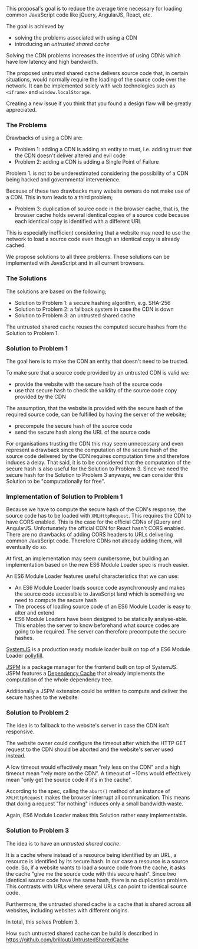 This proposal's goal is to reduce the average time necessary for loading common JavaScript code like jQuery, AngularJS, React, etc.

The goal is achieved by
 - solving the problems associated with using a CDN
 - introducing an _untrusted shared cache_

Solving the CDN problems increases the incentive of using CDNs which have low latency and high bandwidth.

The proposed untrusted shared cache delivers source code that, in certain situations, would normally require the loading of the source code over the network.
It can be implemented solely with web technologies such as `<iframe>` and `window.localStorage`.

Creating a new issue if you think that you found a design flaw will be greatly appreciated.



### The Problems

Drawbacks of using a CDN are:
  - Problem 1: adding a CDN is adding an entity to trust, i.e. adding trust that the CDN doesn't deliver altered and evil code
  - Problem 2: adding a CDN is adding a Single Point of Failure

Problem 1. is not to be underestimated considering the possibility of a CDN being hacked and governmental intervenience.

Because of these two drawbacks many website owners do not make use of a CDN.
This in turn leads to a third problem;
  - Problem 3: duplication of source code in the browser cache, that is, the browser cache holds several identical copies of a source code because each identical copy is identified with a different URL

This is especially inefficient considering that a website may need to use the network to load a source code even though an identical copy is already cached.


We propose solutions to all three problems.
These solutions can be implemented with JavaScript and in all current browsers.



### The Solutions

The solutions are based on the following;

  - Solution to Problem 1: a secure hashing algorithm, e.g. SHA-256
  - Solution to Problem 2: a fallback system in case the CDN is down
  - Solution to Problem 3: an untrusted shared cache

The untrusted shared cache reuses the computed secure hashes from the Solution to Problem 1.



### Solution to Problem 1

The goal here is to make the CDN an entity that doesn't need to be trusted.

To make sure that a source code provided by an untrusted CDN is valid we:
  - provide the website with the secure hash of the source code
  - use that secure hash to check the validity of the source code copy provided by the CDN

The assumption, that the website is provided with the secure hash of the required source code, can be fulfilled by having the server of the website;
  - precompute the secure hash of the source code
  - send the secure hash along the URL of the source code

For organisations trusting the CDN this may seem unnecessary and even represent a drawback since the computation of the secure hash of the source code delivered by the CDN requires computation time and therefore induces a delay.
That said, it is to be considered that the computation of the secure hash is also useful for the Solution to Problem 3.
Since we need the secure hash for the Solution to Problem 3 anyways, we can consider this Solution to be "computationally for free".



### Implementation of Solution to Problem 1

Because we have to compute the secure hash of the CDN's response, the source code has to be loaded with `XMLHttpRequest`.
This requires the CDN to have CORS enabled.
This is the case for the official CDNs of jQuery and AngularJS.
Unfortunately the official CDN for React hasn't CORS enabled.
There are no drawbacks of adding CORS headers to URLs delivering common JavaScript code.
Therefore CDNs not already adding them, will eventually do so.

At first, an implementation may seem cumbersome, but building an implementation based on the new ES6 Module Loader spec is much easier.

An ES6 Module Loader features useful characteristics that we can use:
  - An ES6 Module Loader loads source code asynchronously and makes the source code accessible to JavaScript land which is something we need to compute the secure hash
  - The process of loading source code of an ES6 Module Loader is easy to alter and extend
  - ES6 Module Loaders have been designed to be statically analyse-able. This enables the server to know beforehand what source codes are going to be required. The server can therefore precompute the secure hashes.

[SystemJS](https://github.com/systemjs/systemjs) is a production ready module loader built on top of a ES6 Module Loader [pollyfill](https://github.com/ModuleLoader/es6-module-loader).

[JSPM](https://github.com/jspm/jspm-cli) is a package manager for the frontend built on top of SystemJS.
JSPM features a [Dependency Cache](https://github.com/jspm/jspm-cli/wiki/Production-Workflows#creating-a-dependency-cache) that already implements the computation of the whole dependency tree.

Additionally a JSPM extension could be written to compute and deliver the secure hashes to the website.


### Solution to Problem 2

The idea is to fallback to the website's server in case the CDN isn't responsive.

The website owner could configure the timeout after which the HTTP GET request to the CDN should be aborted and the website's server used instead.

A low timeout would effectively mean "rely less on the CDN" and a high timeout mean "rely more on the CDN".
A timeout of ~10ms would effectively mean "only get the source code if it's in the cache".

According to the spec, calling the `abort()` method of an instance of `XMLHttpRequest` makes the browser interrupt all communication.
This means that doing a request "for nothing" induces only a small bandwidth waste.

Again, ES6 Module Loader makes this Solution rather easy implementable.


### Solution to Problem 3

The idea is to have an _untrusted shared cache_.

It is a cache where instead of a resource being identified by an URL, a resource is identified by its secure hash.
In our case a resource is a source code.
So, if a website wants to load a source code from the cache, it asks the cache "give me the source code with this secure hash".
Since two identical source code have the same hash, there is no duplication problem.
This contrasts with URLs where several URLs can point to identical source code.

Furthermore, the untrusted shared cache is a cache that is shared across all websites, including websites with different origins.

In total, this solves Problem 3.

How such untrusted shared cache can be build is described in https://github.com/brillout/UntrustedSharedCache

